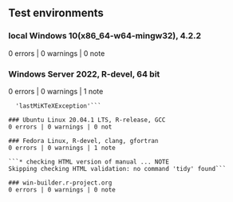 ## Test environments

### local Windows 10(x86_64-w64-mingw32), 4.2.2
0 errors | 0 warnings | 0 note

### Windows Server 2022, R-devel, 64 bit
0 errors | 0 warnings | 1 note

``` Found the following files/directories:
  'lastMiKTeXException'```

### Ubuntu Linux 20.04.1 LTS, R-release, GCC
0 errors | 0 warnings | 0 not

### Fedora Linux, R-devel, clang, gfortran
0 errors | 0 warnings | 1 note

```* checking HTML version of manual ... NOTE
Skipping checking HTML validation: no command 'tidy' found```

### win-builder.r-project.org
0 errors | 0 warnings | 0 note
